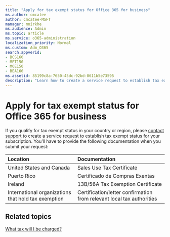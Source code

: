```yaml
---
title: "Apply for tax exempt status for Office 365 for business"
ms.author: cmcatee
author: cmcatee-MSFT
manager: mnirkhe
ms.audience: Admin
ms.topic: article
ms.service: o365-administration
localization_priority: Normal
ms.custom: Adm_O365
search.appverid:
- BCS160
- MET150
- MOE150
- BEA160
ms.assetid: 85199c8a-7650-45dc-92bd-0611b5e73595
description: "Learn how to create a service request to establish tax exempt status for your Office 365 subscription, if you qualify for tax exempt in your country or region."
---
```


# Apply for tax exempt status for Office 365 for business

If you qualify for tax exempt status in your country or region, please [contact support](../contact-support-for-business-products.md) to create a service request to establish tax exempt status for your subscription. You'll have to provide the following documentation when you submit your request: 
  
|**Location**|**Documentation**|
|:-----|:-----|
|United States and Canada  <br/> |Sales Use Tax Certificate  <br/> |
|Puerto Rico  <br/> |Certificado de Compras Exentas  <br/> |
|Ireland  <br/> |13B/56A Tax Exemption Certificate  <br/> |
|International organizations that hold tax exemption  <br/> |Certification/letter confirmation from relevant local tax authorities  <br/> |
   
## Related topics

[What tax will I be charged?](what-tax-will-i-be-charged.md)